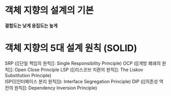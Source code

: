 # 객체 지향의 설계의 기본
**결합도는 낮게 응집도는 높게**

# 객체 지향의 5대 설계 원칙 (SOLID)
SRP ([[단일 책임의 원칙]]: Single Responsibility Principle) 
OCP ([[개방 폐쇄의 원칙]]: Open Close Principle
LSP ([[리스코브 치환의 원칙]]: The Liskov Substitution Principle)  
ISP([[인터페이스 분리 원칙]]): Interface Segregation Principle)
DIP ([[의존성 역전의 원칙]]: Dependency Inversion Principle)
